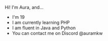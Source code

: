 Hi! I'm Aura, and...
- I'm 19
- I am currently learning PHP
- I am fluent in Java and Python
- You can contact me on Discord @auramkw


<!---
auramkw/auramkw is a ✨ special ✨ repository because its `README.md` (this file) appears on your GitHub profile.
You can click the Preview link to take a look at your changes.
--->
